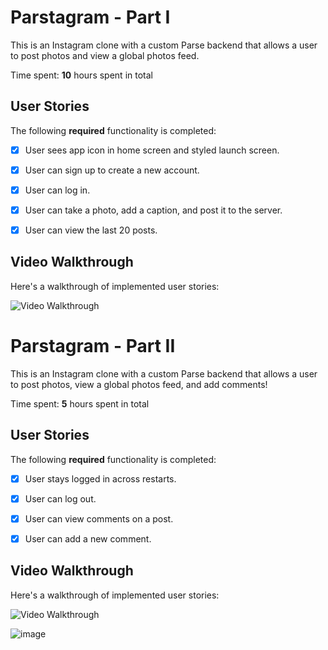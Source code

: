 # Parstagram - Part I

This is an Instagram clone with a custom Parse backend that allows a user to post photos and view a global photos feed.

Time spent: **10** hours spent in total

## User Stories

The following **required** functionality is completed:

- [x] User sees app icon in home screen and styled launch screen. 
- [x] User can sign up to create a new account. 
- [x] User can log in. 
- [x] User can take a photo, add a caption, and post it to the server. 
- [x] User can view the last 20 posts.



## Video Walkthrough

Here's a walkthrough of implemented user stories:

<img src='http://g.recordit.co/c9Th7AOL5f.gif' title='Video Walkthrough' width='' alt='Video Walkthrough' />


# Parstagram - Part II

This is an Instagram clone with a custom Parse backend that allows a user to post photos, view a global photos feed, and add comments!

Time spent: **5** hours spent in total

## User Stories

The following **required** functionality is completed:

- [x] User stays logged in across restarts. 
- [x] User can log out. 
- [x] User can view comments on a post. 
- [x] User can add a new comment.


## Video Walkthrough

Here's a walkthrough of implemented user stories:

<img src='http://g.recordit.co/WIWwjthzd0.gif' title='Video Walkthrough' width='' alt='Video Walkthrough' />

![image](https://user-images.githubusercontent.com/57270552/99141236-59586280-2617-11eb-8ac2-8a9293d0fb84.png)
